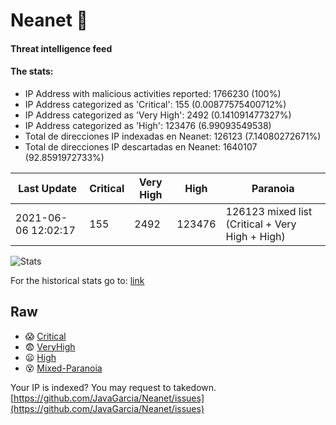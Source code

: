 # Neanet :hocho:
#### Threat intelligence feed
#### The stats:

- IP Address with malicious activities reported: 1766230 (100%)
- IP Address categorized as 'Critical':  155 (0.00877575400712%)
- IP Address categorized as 'Very High':  2492 (0.141091477327%)
- IP Address categorized as 'High':  123476 (6.99093549538)
- Total de direcciones IP indexadas en Neanet:  126123 (7.14080272671%)
- Total de direcciones IP descartadas en Neanet:  1640107 (92.8591972733%)

| Last Update | Critical | Very High | High | Paranoia |
| --- | --- | --- | --- | --- |
| 2021-06-06 12:02:17 | 155 | 2492 | 123476 | 126123 mixed list (Critical + Very High + High)|

![Stats](https://docs.google.com/spreadsheets/d/e/2PACX-1vSnaNMIXVabIpDJjufMlzH7poXnshF3mgd8Is1g9ytUEzVsP5my4Trn8f-xkoLLQ38xpL3HtmUexLo6/pubchart?oid=501124687&format=image)

For the historical stats go to: [link](/stats.csv)
## Raw
- :scream: [Critical](https://raw.githubusercontent.com/JavaGarcia/Neanet/master/blacklists/neanet_critical.txt)
- :fearful: [VeryHigh](https://raw.githubusercontent.com/JavaGarcia/Neanet/master/blacklists/neanet_veryHigh.txtt)
- :frowning: [High](https://raw.githubusercontent.com/JavaGarcia/Neanet/master/blacklists/neanet_high.txt)
- :dizzy_face: [Mixed-Paranoia](https://raw.githubusercontent.com/JavaGarcia/Neanet/master/blacklists/neanet_all.txt)


Your IP is indexed? You may request to takedown. [https://github.com/JavaGarcia/Neanet/issues](https://github.com/JavaGarcia/Neanet/issues)
















































































































































































































































































































































































































































































































































































































































































































































































































































































































































































































































































































































































































































































































































































































































































































































































































































































































































































































































































































































































































































































































































































































































































































































































































































































































































































































































































































































































































































































































































































































































































































































































































































































































































































































































































































































































































































































































































































































































































































































































































































































































































































































































































































































































































































































































































































































































































































































































































































































































































































































































































































































































































































































































































































































































































































































































































































































































































































































































































































































































































































































































































































































































































































































































































































































































































































































































































































































































































































































































































































































































